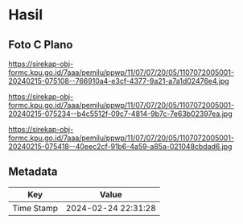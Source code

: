 # Hasil

## Foto C Plano

https://sirekap-obj-formc.kpu.go.id/7aaa/pemilu/ppwp/11/07/07/20/05/1107072005001-20240215-075108--766910a4-e3cf-4377-9a21-a7a1d02476e4.jpg

https://sirekap-obj-formc.kpu.go.id/7aaa/pemilu/ppwp/11/07/07/20/05/1107072005001-20240215-075234--b4c5512f-09c7-4814-9b7c-7e63b02397ea.jpg

https://sirekap-obj-formc.kpu.go.id/7aaa/pemilu/ppwp/11/07/07/20/05/1107072005001-20240215-075418--40eec2cf-91b6-4a59-a85a-021048cbdad6.jpg


## Metadata

| Key        | Value               |
| ---------- | ------------------- |
| Time Stamp | 2024-02-24 22:31:28 |



